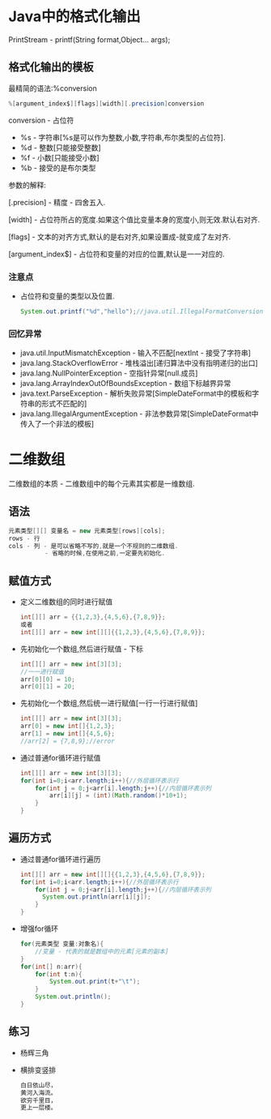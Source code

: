 # Java中的格式化输出

PrintStream - printf(String format,Object... args);



## 格式化输出的模板

最精简的语法:%conversion

~~~java
%[argument_index$][flags][width][.precision]conversion
~~~



conversion - 占位符

* %s - 字符串[%s是可以作为整数,小数,字符串,布尔类型的占位符].
* %d - 整数[只能接受整数]
* %f - 小数[只能接受小数]
* %b - 接受的是布尔类型



参数的解释:

[.precision] - 精度 - 四舍五入.

[width] - 占位符所占的宽度.如果这个值比变量本身的宽度小,则无效.默认右对齐.

[flags] - 文本的对齐方式,默认的是右对齐,如果设置成-就变成了左对齐.

[argument_index$] - 占位符和变量的对应的位置,默认是一一对应的.



### 注意点

* 占位符和变量的类型以及位置.

  ~~~java
  System.out.printf("%d","hello");//java.util.IllegalFormatConversionException 非法格式化占位符异常
  ~~~

### 回忆异常

* java.util.InputMismatchException - 输入不匹配[nextInt - 接受了字符串]
* java.lang.StackOverflowError - 堆栈溢出[递归算法中没有指明递归的出口]
* java.lang.NullPointerException - 空指针异常[null.成员]
* java.lang.ArrayIndexOutOfBoundsException - 数组下标越界异常
* java.text.ParseException - 解析失败异常[SimpleDateFormat中的模板和字符串的形式不匹配的]
* java.lang.IllegalArgumentException - 非法参数异常[SimpleDateFormat中传入了一个非法的模板]



# 二维数组

二维数组的本质 - 二维数组中的每个元素其实都是一维数组.

## 语法

~~~java
元素类型[][] 变量名 = new 元素类型[rows][cols];
rows - 行
cols - 列 - 是可以省略不写的,就是一个不规则的二维数组.
    	  - 省略的时候,在使用之前,一定要先初始化.
~~~



## 赋值方式

* 定义二维数组的同时进行赋值

  ~~~java
  int[][] arr = {{1,2,3},{4,5,6},{7,8,9}};
  或者
  int[][] arr = new int[][]{{1,2,3},{4,5,6},{7,8,9}};
  ~~~

* 先初始化一个数组,然后进行赋值 - 下标

  ~~~java
  int[][] arr = new int[3][3];
  //一一进行赋值
  arr[0][0] = 10;
  arr[0][1] = 20;
  ~~~

* 先初始化一个数组,然后统一进行赋值[一行一行进行赋值]

  ~~~java
  int[][] arr = new int[3][3];
  arr[0] = new int[]{1,2,3};
  arr[1] = new int[]{4,5,6};
  //arr[2] = {7,8,9};//error
  ~~~

* 通过普通for循环进行赋值

  ~~~java
  int[][] arr = new int[3][3];
  for(int i=0;i<arr.length;i++){//外层循环表示行
      for(int j = 0;j<arr[i].length;j++){//内层循环表示列
          arr[i][j] = (int)(Math.random()*10+1);
      }
  }
  ~~~

  

## 遍历方式

* 通过普通for循环进行遍历

  ~~~java
  int[][] arr = new int[][]{{1,2,3},{4,5,6},{7,8,9}};
  for(int i=0;i<arr.length;i++){//外层循环表示行
      for(int j = 0;j<arr[i].length;j++){//内层循环表示列
        System.out.println(arr[i][j]);
      }
  }
  ~~~

* 增强for循环

  ~~~java
  for(元素类型 变量:对象名){
      //变量 - 代表的就是数组中的元素[元素的副本]
  }
  for(int[] n:arr){
      for(int t:n){
          System.out.print(t+"\t");
      }
      System.out.println();
  }
  
  ~~~

## 练习

* 杨辉三角

* 横排变竖排

  ~~~java
  白日依山尽，
  黄河入海流。
  欲穷千里目，
  更上一层楼。
  ~~~



























